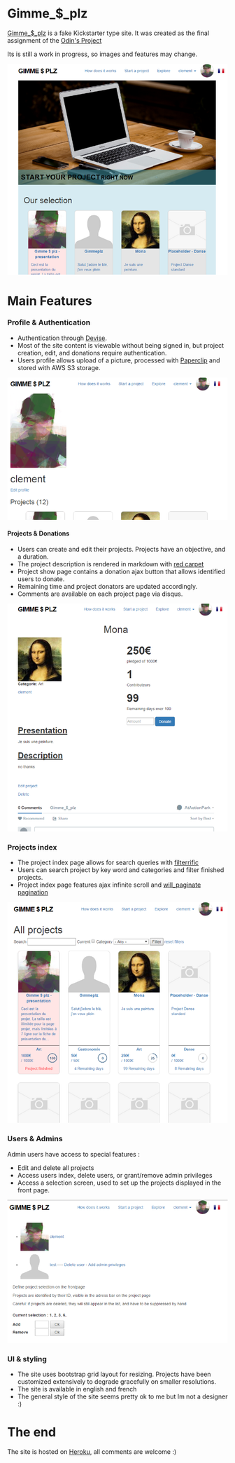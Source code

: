 # Gimme_$_plz

[Gimme_$_plz](https://shielded-taiga-9226.herokuapp.com/) is a fake Kickstarter type site. It was created as the final assignment of the [Odin's Project](http://www.theodinproject.com/javascript-and-jquery/final-project)

Its is still a work in progress, so images and features may change.

![presentation](app/assets/images/presentation.png )


# Main Features

### Profile & Authentication

* Authentication through [Devise](https://github.com/plataformatec/devise "Devise").
* Most of the site content is viewable without being signed in, but project creation, edit, and donations require authentication.
* Users profile allows upload of a picture, processed with [Paperclip](https://github.com/thoughtbot/paperclip) and stored with AWS S3 storage.

![userExample](app/assets/images/userExample.png )


#### Projects & Donations

* Users can create and edit their projects. Projects have an objective, and a duration.
* The project description is rendered in markdown with [red carpet](https://github.com/vmg/redcarpet)
* Project show page contains a donation ajax button that allows identified users to donate.
* Remaining time and project donators are updated accordingly.
* Comments are available on each project page via disqus.

![projectPage](app/assets/images/projectPageExample.png )
  

### Projects index

* The project index page allows for search queries with [filterrific](https://github.com/jhund/filterrific)
* Users can search project by key word and categories and filter finished projects.
* Project index page features ajax infinite scroll and [will_paginate pagination](https://github.com/mislav/will_paginate)

![projectIndex](app/assets/images/projectIndexExample.png )


### Users & Admins

Admin users have access to special features : 
* Edit and delete all projects
* Access users index, delete users, or grant/remove admin privileges
* Access a selection screen, used to set up the projects displayed in the front page.

![adminPanels](app/assets/images/adminExample.png )


### UI & styling

* The site uses bootstrap grid layout for resizing. Projects have been customized extensively to degrade gracefully on smaller resolutions.
* The site is available in english and french 
* The general style of the site seems pretty ok to me but Im not a designer :)



  

# The end

The site is hosted on [Heroku](https://shielded-taiga-9226.herokuapp.com/), all comments are welcome :)



